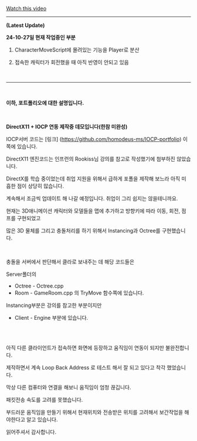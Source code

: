 [Watch this video](https://www.youtube.com/watch?v=FNH4_RnqMBU)

---

**(Latest Update)**

**24-10-27일 현재 작업중인 부분**

1. CharacterMoveScript에 몰려있는 기능을 Player로 분산

2. 접속한 캐릭터가 회전했을 때 아직 반영이 안되고 있음

<br>

---

<br>

**이하, 포트폴리오에 대한 설명입니다.**

<br>

**DirectX11 + IOCP 연동 제작중 데모입니다(한참 미완성)**

IOCP서버 코드는
[링크] (https://github.com/homodeus-ms/IOCP-portfolio)
이쪽에 있습니다.

DirectX11 엔진코드는 인프런의 Rookiss님 강의를 참고로 작성했기에 첨부하진 않았습니다.

DirectX를 학습 중이었는데 취업 지원을 위해서 급하게 포폴을 제작해 보느라 아직 미흡한 점이 상당히 많습니다.

계속해서 조금씩 업데이트 해 나갈 예정입니다. 취업이 그리 쉽지는 않을테니까요.

현재는 3D애니메이션 캐릭터와 모델들을 맵에 추가하고 방향키에 따라 이동, 회전, 점프를 구현되었고

많은 3D 물체를 그리고 충돌처리를 하기 위해서 Instancing과 Octree를 구현했습니다.

<br>

충돌을 서버에서 판단해서 클라로 보내주는 데 해당 코드들은

Server폴더의

- Octree - Octree.cpp
- Room - GameRoom.cpp 의 TryMove 함수쪽에 있습니다.

Instancing부분은 강의를 참고한 부분이지만 

- Client - Engine 부분에 있습니다.


<br>

<br>

아직 다른 클라이언트가 접속하면 화면에 등장하고 움직임이 연동이 되지만 불완전합니다.

제작하면서 계속 Loop Back Address 로 테스트 해서 잘 되고 있다고 착각 했었습니다.

막상 다른 컴퓨터와 연결을 해보니 움직임이 엄청 끊깁니다.

패킷전송 속도를 고려를 못했습니다.

부드러운 움직임을 만들기 위해서 현재위치와 전송받은 위치를 고려해서 보간작업을 해야한다고 알고 있습니다.

읽어주셔서 감사합니다.


